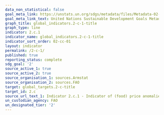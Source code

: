 ```yaml
---
data_non_statistical: false
goal_meta_link: https://unstats.un.org/sdgs/metadata/files/Metadata-02-0C-01.pdf
goal_meta_link_text: United Nations Sustainable Development Goals Metadata (pdf 232kB)
graph_title: global_indicators.2-c-1-title
graph_type: line
indicator: 2.c.1
indicator_name: global_indicators.2-c-1-title
indicator_sort_order: 02-cc-01
layout: indicator
permalink: /2-c-1/
published: true
reporting_status: complete
sdg_goal: '2'
source_active_1: true
source_active_2: true
source_organisation_1: sources.Armstat
source_organisation_2: sources.FAO
target: global_targets.2-c-title
target_id: 2.c
source_url_text_1: Indicator 2.c.1 - Indicator of (food) price anomalies
un_custodian_agency: FAO
un_designated_tier: '2'
---
```

